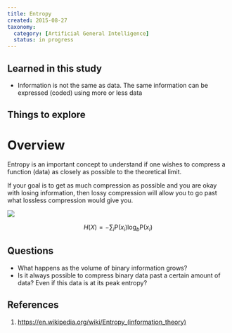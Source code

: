 ```yaml
---
title: Entropy
created: 2015-08-27
taxonomy:
  category: [Artificial General Intelligence]
  status: in progress
---
```


## Learned in this study
* Information is not the same as data. The same information can be expressed (coded) using more or less data

## Things to explore

# Overview
Entropy is an important concept to understand if one wishes to compress a function (data) as closely as possible to the theoretical limit.

If your goal is to get as much compression as possible and you are okay with losing information, then lossy compression will allow you to go past what lossless compression would give you.

![](images/Binary_entropy_plot.svg)

$$
Η(X) = -\sum_{i} {\mathrm{P}(x_i) \log_b \mathrm{P}(x_i)}
$$


## Questions
* What happens as the volume of binary information grows?
* Is it always possible to compress binary data past a certain amount of data? Even if this data is at its peak entropy?

## References

1. https://en.wikipedia.org/wiki/Entropy_(information_theory)
